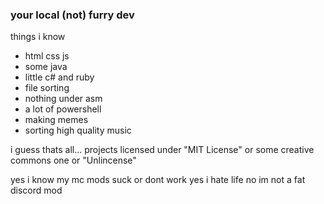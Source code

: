 ### your local (not) furry dev

things i know
- html css js
- some java
- little c# and ruby
- file sorting
- nothing under asm
- a lot of powershell
- making memes
- sorting high quality music

i guess thats all... 
projects licensed under "MIT License" or some creative commons one or "Unlincense"

yes i know my mc mods suck or dont work
yes i hate life
no im not a fat discord mod

